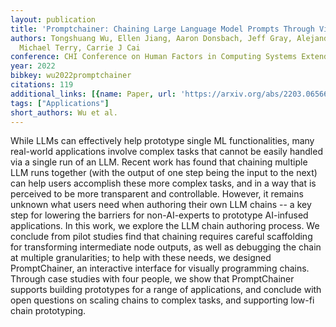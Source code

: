```yaml
---
layout: publication
title: 'Promptchainer: Chaining Large Language Model Prompts Through Visual Programming'
authors: Tongshuang Wu, Ellen Jiang, Aaron Donsbach, Jeff Gray, Alejandra Molina,
  Michael Terry, Carrie J Cai
conference: CHI Conference on Human Factors in Computing Systems Extended Abstracts
year: 2022
bibkey: wu2022promptchainer
citations: 119
additional_links: [{name: Paper, url: 'https://arxiv.org/abs/2203.06566'}]
tags: ["Applications"]
short_authors: Wu et al.
---
```

While LLMs can effectively help prototype single ML functionalities, many
real-world applications involve complex tasks that cannot be easily handled via
a single run of an LLM. Recent work has found that chaining multiple LLM runs
together (with the output of one step being the input to the next) can help
users accomplish these more complex tasks, and in a way that is perceived to be
more transparent and controllable. However, it remains unknown what users need
when authoring their own LLM chains -- a key step for lowering the barriers for
non-AI-experts to prototype AI-infused applications. In this work, we explore
the LLM chain authoring process. We conclude from pilot studies find that
chaining requires careful scaffolding for transforming intermediate node
outputs, as well as debugging the chain at multiple granularities; to help with
these needs, we designed PromptChainer, an interactive interface for visually
programming chains. Through case studies with four people, we show that
PromptChainer supports building prototypes for a range of applications, and
conclude with open questions on scaling chains to complex tasks, and supporting
low-fi chain prototyping.